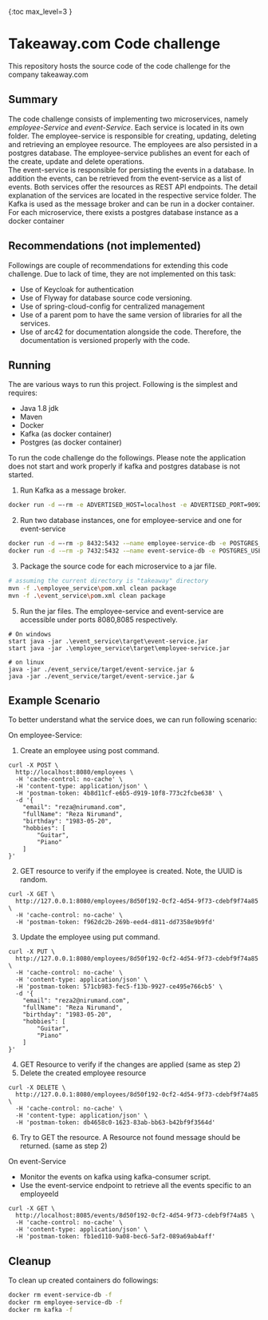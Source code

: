 {:toc max_level=3 }

# Takeaway.com Code challenge
This repository hosts the source code of the code challenge for the company takeaway.com

## Summary
The code challenge consists of implementing two microservices, namely *employee-Service* and *event-Service*.
Each service is located in its own folder. 
The employee-service is responsible for creating, updating, deleting and retrieving an employee resource.
The employees are also persisted in a postgres database. 
The employee-service publishes an event for each of the create, update and delete operations.  
The event-service is responsible for persisting the events in a database. 
In addition the events, can be retrieved from the event-service as a list of events.
Both services offer the resources as REST API endpoints. The detail explanation of the services are located in the respective service folder. 
The Kafka is used as the message broker and can be run in a docker container. 
For each microservice, there exists a postgres database instance as a docker container

## Recommendations (not implemented)
Followings are couple of recommendations for extending this code challenge. Due to lack of time, they are not implemented on this task:

- Use of Keycloak for authentication
- Use of Flyway for database source code versioning.
- Use of spring-cloud-config for centralized management
- Use of a parent pom to have the same version of libraries for all the services.
- Use of arc42 for documentation alongside the code. Therefore, the documentation is versioned properly with the code.


## Running
The are various ways to run this project. Following is the simplest and requires:

- Java 1.8 jdk
- Maven
- Docker
- Kafka (as docker container)
- Postgres (as docker container)

To run the code challenge do the followings.
Please note the application does not start and work properly if kafka and postgres database is not started.

1) Run Kafka as a message broker.
```bash
docker run -d –-rm -e ADVERTISED_HOST=localhost -e ADVERTISED_PORT=9092 –-name kafka -p 2181:2181 -p 9092:9092 -p 8000:8000 spotify/kafka
```
2) Run two database instances, one for employee-service and one for event-service
```bash
docker run -d –-rm -p 8432:5432 -–name employee-service-db -e POSTGRES_USER=employeeservice -e POSTGRES_PASSWORD=employeeservice postgres:alpine -d employeeservice
docker run -d -–rm -p 7432:5432 -–name event-service-db -e POSTGRES_USER=eventservice -e POSTGRES_PASSWORD=eventservice postgres:alpine -d eventservice
```
3) Package the source code for each microservice to a jar file.
```bash
# assuming the current directory is "takeaway" directory
mvn -f .\employee_service\pom.xml clean package
mvn -f .\event_service\pom.xml clean package
```
5) Run the jar files. The employee-service and event-service are accessible under ports 8080,8085 respectively.
```http request
# On windows
start java -jar .\event_service\target\event-service.jar
start java -jar .\employee_service\target\employee-service.jar

# on linux
java -jar ./event_service/target/event-service.jar &
java -jar ./event_service/target/event-service.jar &
```

## Example Scenario
To better understand what the service does, we can run following scenario:

On employee-Service:

1) Create an employee using post command. 
```http request
curl -X POST \
  http://localhost:8080/employees \
  -H 'cache-control: no-cache' \
  -H 'content-type: application/json' \
  -H 'postman-token: 4b8d11cf-e6b5-d919-10f8-773c2fcbe638' \
  -d '{
    "email": "reza@nirumand.com",
    "fullName": "Reza Nirumand",
    "birthday": "1983-05-20",
    "hobbies": [
        "Guitar",
        "Piano"
    ]
}'
```
2) GET resource to verify if the employee is created. Note, the UUID is random.
```http request
curl -X GET \
  http://127.0.0.1:8080/employees/8d50f192-0cf2-4d54-9f73-cdebf9f74a85 \
  -H 'cache-control: no-cache' \
  -H 'postman-token: f962dc2b-269b-eed4-d811-dd7358e9b9fd'
```
3) Update the employee using put command.
```http request
curl -X PUT \
  http://127.0.0.1:8080/employees/8d50f192-0cf2-4d54-9f73-cdebf9f74a85 \
  -H 'cache-control: no-cache' \
  -H 'content-type: application/json' \
  -H 'postman-token: 571cb983-fec5-f13b-9927-ce495e766cb5' \
  -d '{
    "email": "reza2@nirumand.com",
    "fullName": "Reza Nirumand",
    "birthday": "1983-05-20",
    "hobbies": [
        "Guitar",
        "Piano"
    ]
}'
```
4) GET Resource to verify if the changes are applied (same as step 2)
5) Delete the created employee resource
```http request
curl -X DELETE \
  http://127.0.0.1:8080/employees/8d50f192-0cf2-4d54-9f73-cdebf9f74a85 \
  -H 'cache-control: no-cache' \
  -H 'content-type: application/json' \
  -H 'postman-token: db4658c0-1623-83ab-bb63-b42bf9f3564d'
```
6) Try to GET the resource. A Resource not found message should be returned. (same as step 2)

On event-Service
- Monitor the events on kafka using kafka-consumer script.
- Use the event-service endpoint to retrieve all the events specific to an employeeId
```http request
curl -X GET \
  http://localhost:8085/events/8d50f192-0cf2-4d54-9f73-cdebf9f74a85 \
  -H 'cache-control: no-cache' \
  -H 'content-type: application/json' \
  -H 'postman-token: fb1ed110-9a08-bec6-5af2-089a69ab4aff'
```

## Cleanup
To clean up created containers do followings:
```bash
docker rm event-service-db -f
docker rm employee-service-db -f
docker rm kafka -f
```
